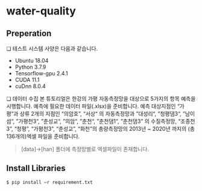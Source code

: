 # water-quality	

## Preperation
❏ 테스트 시스템 사양은 다음과 같습니다. 
- Ubuntu 18.04
- Python 3.7.9
- Tensorflow-gpu 2.4.1
- CUDA 11.1
- cuDnn 8.0.4

❏ 데이터 수집 
본 튜토리얼은 한강의 가평 자동측정망을 대상으로 5가지의 항목 예측을 
시행합니다.
예측에 필요한 데이터 파일(.xlsx)을 준비합니다. 
예측 대상지점인 “가평”과 상류 2개의 지점인 “의암호”, “서상“ 의 자동측정망과 ”대성리“, ”청평댐3“, ”남이섬“, ”가평천3“, ”춘성교“, ”의암“, ”춘천“, ”춘천댐1“, ”춘천댐3” 의 수질측정망, “조종천3”, “청평”, “가평천3”, “춘성교”, “화천”의 총량측정망의 2013년 ~ 2020년 까지의 (총 136개의)엑셀 파일을 준비합니다.
> [data]->[han] 폴더에 측정망별로 엑셀파일이 존재합니다.     

## Install Libraries
```bash
$ pip install –r requirement.txt
```

## 


<!--stackedit_data:
eyJoaXN0b3J5IjpbLTg4MzQ5NDUxOF19
-->